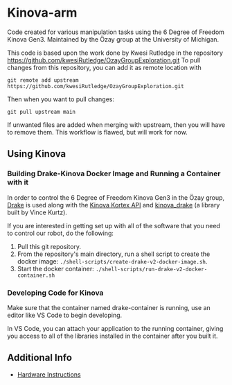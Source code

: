 # Kinova-arm
Code created for various manipulation tasks using the 6 Degree of Freedom Kinova Gen3.
Maintained by the Özay group at the University of Michigan.

This code is based upon the work done by Kwesi Rutledge in the repository
https://github.com/kwesiRutledge/OzayGroupExploration.git
To pull changes from this repository, you can add it as remote location with
    
    git remote add upstream https://github.com/kwesiRutledge/OzayGroupExploration.git

Then when you want to pull changes:

    git pull upstream main
    
If unwanted files are added when merging with upstream, then you will have to remove them. This workflow is flawed, but will work for now.

## Using Kinova

### Building Drake-Kinova Docker Image and Running a Container with it

In order to control the 6 Degree of Freedom Kinova Gen3 in the Özay group, [Drake](https://drake.mit.edu/) is used along with the [Kinova Kortex API](https://github.com/Kinovarobotics/kortex) and [kinova_drake](https://github.com/vincekurtz/kinova_drake) (a library built by Vince Kurtz).

If you are interested in getting set up with all of the software that you need to control our robot, do the following:
1. Pull this git repository.
2. From the repository's main directory, run a shell script to create the docker image: `./shell-scripts/create-drake-v2-docker-image.sh`.
3. Start the docker container: `./shell-scripts/run-drake-v2-docker-container.sh`

### Developing Code for Kinova

Make sure that the container named drake-container is running, use an editor like VS Code to begin developing.

In VS Code, you can attach your application to the running container, giving you access to all of the libraries installed in the container after you built it.

## Additional Info

- [Hardware Instructions](./doc/kinova-hardware-instructions.md)